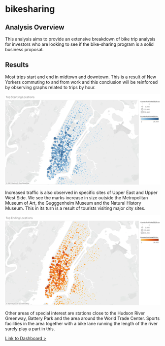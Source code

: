 # bikesharing

## Analysis Overview
This analysis aims to provide an extensive breakdown of bike trip analysis for investors who are looking to see if the bike-sharing program is a solid business proposal. 

## Results
Most trips start and end in midtown and downtown. This is a result of New Yorkers commuting to and from work and this conclusion will be reinforced by observing graphs related to trips by hour. 

![](images/TopStarting_Locations.png)

Increased traffic is also observed in specific sites of Upper East and Upper West Side. We see the marks increase in size outside the Metropolitan Museum of Art, the Gugggenheim Museum and the Natural History Museum. This in its turn is a result of tourists visiting major city sites. 

![](images/TopEnding_Locations.png)

Other areas of special interest are stations close to the Hudson River Greenway, Battery Park and the area around the World Trade Center. Sports facilities in the area together with a bike lane running the length of the river surely play a part in this. 

[Link to Dashboard >](https://public.tableau.com/views/citibike2_16317409939030/BikeSharing?:language=en-US&publish=yes&:display_count=n&:origin=viz_share_link)
